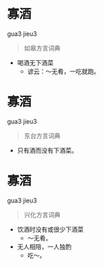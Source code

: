 # 寡酒
gua3 jieu3
> 如皋方言词典
- 喝酒无下酒菜
  - 谚云：～无肴，一吃就跑。

# 寡酒
gua3 jieu3
> 东台方言词典
- 只有酒而没有下酒菜。

# 寡酒
gua3 jieu3
> 兴化方言词典
- 饮酒时没有或很少下酒菜
  - ～无肴。
- 无人相陪，一人独酌
  - 吃～。
